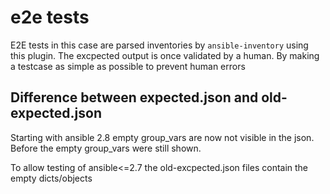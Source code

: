 # e2e tests
E2E tests in this case are parsed inventories by `ansible-inventory` using this plugin.
The excpected output is once validated by a human. By making a testcase as simple as possible to prevent human errors

## Difference between expected.json and old-expected.json
Starting with ansible 2.8 empty group_vars are now not visible in the json.
Before the empty group_vars were still shown.

To allow testing of ansible<=2.7 the old-excpected.json files contain the empty dicts/objects
